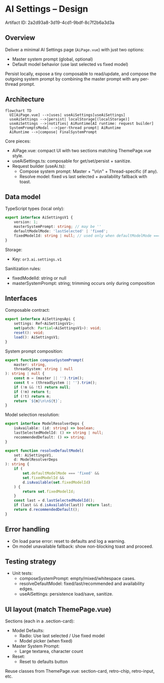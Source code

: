 # AI Settings – Design

Artifact ID: 2a2d93a8-3d19-4cd1-9bdf-8c7f2b6a3d3a

## Overview

Deliver a minimal AI Settings page (`AiPage.vue`) with just two options:

-   Master system prompt (global, optional)
-   Default model behavior (use last selected vs fixed model)

Persist locally, expose a tiny composable to read/update, and compose the outgoing system prompt by combining the master prompt with any per-thread prompt.

## Architecture

```mermaid
flowchart TD
  UI[AiPage.vue] -->|uses| useAiSettings[useAiSettings]
  useAiSettings -->|persist| localStorage[(localStorage)]
  useAiSettings -->|notifies| AiRuntime[AI runtime: request builder]
  SystemPromptsModal -->|per-thread prompt| AiRuntime
  AiRuntime -->|compose| FinalSystemPrompt
```

Core pieces:

-   AiPage.vue: compact UI with two sections matching ThemePage.vue style.
-   useAiSettings.ts: composable for get/set/persist + sanitize.
-   Request builder (useAi.ts):
    -   Compose system prompt: Master + "\n\n" + Thread-specific (if any).
    -   Resolve model: fixed vs last selected + availability fallback with toast.

## Data model

TypeScript types (local only):

```ts
export interface AiSettingsV1 {
    version: 1;
    masterSystemPrompt: string; // may be ''
    defaultModelMode: 'lastSelected' | 'fixed';
    fixedModelId: string | null; // used only when defaultModelMode === 'fixed'
}
```

Storage:

-   Key: `or3.ai.settings.v1`

Sanitization rules:

-   fixedModelId: string or null
-   masterSystemPrompt: string; trimming occurs only during composition

## Interfaces

Composable contract:

```ts
export interface AiSettingsApi {
    settings: Ref<AiSettingsV1>;
    set(patch: Partial<AiSettingsV1>): void;
    reset(): void;
    load(): AiSettingsV1;
}
```

System prompt composition:

```ts
export function composeSystemPrompt(
    master: string,
    threadSystem: string | null
): string | null {
    const m = (master || '').trim();
    const t = (threadSystem || '').trim();
    if (!m && !t) return null;
    if (!m) return t;
    if (!t) return m;
    return `${m}\n\n${t}`;
}
```

Model selection resolution:

```ts
export interface ModelResolverDeps {
    isAvailable: (id: string) => boolean;
    lastSelectedModelId: () => string | null;
    recommendedDefault: () => string;
}

export function resolveDefaultModel(
    set: AiSettingsV1,
    d: ModelResolverDeps
): string {
    if (
        set.defaultModelMode === 'fixed' &&
        set.fixedModelId &&
        d.isAvailable(set.fixedModelId)
    ) {
        return set.fixedModelId;
    }
    const last = d.lastSelectedModelId();
    if (last && d.isAvailable(last)) return last;
    return d.recommendedDefault();
}
```

## Error handling

-   On load parse error: reset to defaults and log a warning.
-   On model unavailable fallback: show non-blocking toast and proceed.

## Testing strategy

-   Unit tests:
    -   composeSystemPrompt: empty/mixed/whitespace cases.
    -   resolveDefaultModel: fixed/last/recommended and availability edges.
    -   useAiSettings: persistence load/save, sanitize.

## UI layout (match ThemePage.vue)

Sections (each in a .section-card):

-   Model Defaults:
    -   Radio: Use last selected / Use fixed model
    -   Model picker (when fixed)
-   Master System Prompt:
    -   Large textarea, character count
-   Reset:
    -   Reset to defaults button

Reuse classes from ThemePage.vue: section-card, retro-chip, retro-input, etc.

